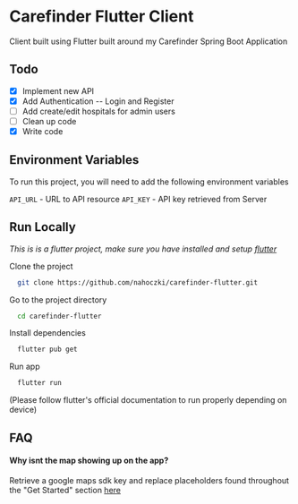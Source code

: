 
# Carefinder Flutter Client

Client built using Flutter built around my Carefinder Spring Boot Application


## Todo

- [x] Implement new API
- [x] Add Authentication -- Login and Register
- [ ] Add create/edit hospitals for admin users
- [ ] Clean up code
- [x] Write code

## Environment Variables

To run this project, you will need to add the following environment variables

`API_URL` - URL to API resource
`API_KEY` - API key retrieved from Server


## Run Locally

*This is is a flutter project, make sure you have installed and setup [flutter](https://docs.flutter.dev/get-started/install)*

Clone the project

```bash
  git clone https://github.com/nahoczki/carefinder-flutter.git
```

Go to the project directory

```bash
  cd carefinder-flutter
```

Install dependencies

```bash
  flutter pub get
```

Run app

```bash
  flutter run
```

(Please follow flutter's official documentation to run properly depending on device)


## FAQ

#### Why isnt the map showing up on the app?

Retrieve a google maps sdk key and replace placeholders found throughout the "Get Started" section [here](https://pub.dev/packages/google_maps_flutter)


